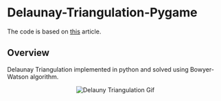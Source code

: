 # Delaunay-Triangulation-Pygame

The code is based on [this](https://gorillasun.de/blog/bowyer-watson-algorithm-for-delaunay-triangulation/) article.

## Overview

Delaunay Triangulation implemented in python and solved using Bowyer-Watson algorithm.

<p align="center">
  <img src="media/Delauny_Triangulation.gif" alt="Delauny Triangulation Gif" />
</p>